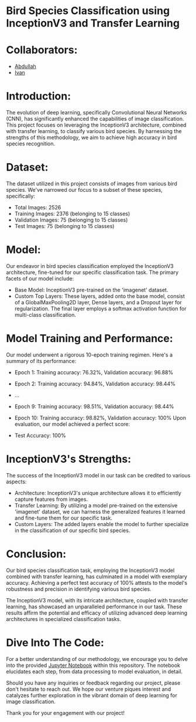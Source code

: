 
# Bird Species Classification using InceptionV3 and Transfer Learning
# Collaborators:
- [Abdullah](https://github.com/garatli)
- [Ivan](https://github.com/vanko2011)
# Introduction:
The evolution of deep learning, specifically Convolutional Neural Networks (CNN), has significantly enhanced the capabilities of image classification. This project focuses on leveraging the InceptionV3 architecture, combined with transfer learning, to classify various bird species. By harnessing the strengths of this methodology, we aim to achieve high accuracy in bird species recognition.

# Dataset:
The dataset utilized in this project consists of images from various bird species. We've narrowed our focus to a subset of these species, specifically:

- Total Images: 2526
- Training Images: 2376 (belonging to 15 classes)
- Validation Images: 75 (belonging to 15 classes)
- Test Images: 75 (belonging to 15 classes)
# Model:
Our endeavor in bird species classification employed the InceptionV3 architecture, fine-tuned for our specific classification task. The primary facets of our model include:

- Base Model: InceptionV3 pre-trained on the 'imagenet' dataset.
- Custom Top Layers: These layers, added onto the base model, consist of a GlobalMaxPooling2D layer, Dense layers, and a Dropout layer for regularization. The final layer employs a softmax activation function for multi-class classification.
# Model Training and Performance:
Our model underwent a rigorous 10-epoch training regimen. Here's a summary of its performance:

- Epoch 1: Training accuracy: 76.32%, Validation accuracy: 96.88%
- Epoch 2: Training accuracy: 94.84%, Validation accuracy: 98.44%
- ...
- Epoch 9: Training accuracy: 98.51%, Validation accuracy: 98.44%
- Epoch 10: Training accuracy: 98.82%, Validation accuracy: 100%
Upon evaluation, our model achieved a perfect score:

- Test Accuracy: 100%
# InceptionV3's Strengths:
The success of the InceptionV3 model in our task can be credited to various aspects:

- Architecture: InceptionV3's unique architecture allows it to efficiently capture features from images.
- Transfer Learning: By utilizing a model pre-trained on the extensive 'imagenet' dataset, we can harness the generalized features it learned and fine-tune them for our specific task.
- Custom Layers: The added layers enable the model to further specialize in the classification of our specific bird species.
# Conclusion:
Our bird species classification task, employing the InceptionV3 model combined with transfer learning, has culminated in a model with exemplary accuracy. Achieving a perfect test accuracy of 100% attests to the model's robustness and precision in identifying various bird species.

The InceptionV3 model, with its intricate architecture, coupled with transfer learning, has showcased an unparalleled performance in our task. These results affirm the potential and efficacy of utilizing advanced deep learning architectures in specialized classification tasks.

# Dive Into The Code:
For a better understanding of our methodology, we encourage you to delve into the provided [Jupyter Notebook](https://github.com/cvoutselas/Predictive-Modelling-Project/blob/main/Project%204%20final%20copy.ipynb) within this repository. The notebook elucidates each step, from data processing to model evaluation, in detail.

Should you have any inquiries or feedback regarding our project, please don't hesitate to reach out. We hope our venture piques interest and catalyzes further exploration in the vibrant domain of deep learning for image classification.

Thank you for your engagement with our project!
